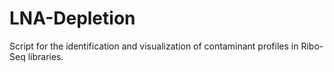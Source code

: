 # LNA-Depletion
Script for the identification and visualization of contaminant profiles in Ribo-Seq libraries.
